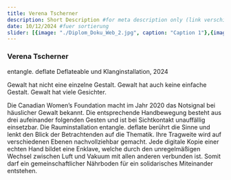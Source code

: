 ```yaml
---
title: Verena Tscherner 
description: Short Description #for meta description only (link verschicken etc. nicht auf der seite zu sehen)
date: 10/12/2024 #fuer sortierung
slider: [{image: "./Diplom_Doku_Web_2.jpg", caption: "Caption 1"},{image: "./Diplom_Doku_Web_4.jpg", caption: "Caption 1"},{image: "./Diplom_Doku_Web_8.jpg", caption: "Caption 1"}]
---
```


### Verena Tscherner 
entangle. deflate
Deflateable und Klanginstallation, 2024

Gewalt hat nicht eine einzelne Gestalt.
Gewalt hat auch keine einfache Gestalt.
Gewalt hat viele Gesichter.

Die Canadian Women’s Foundation macht im Jahr 2020 das Notsignal bei häuslicher Gewalt bekannt. Die entsprechende Handbewegung besteht aus drei aufeinander folgenden Gesten und ist bei Sichtkontakt unauffällig einsetzbar. Die Rauminstallation entangle. deflate berührt die Sinne und lenkt den Blick der Betrachtenden auf die Thematik. Ihre Tragweite wird auf verschiedenen Ebenen nachvollziehbar gemacht. Jede digitale Kopie einer echten Hand bildet eine Enklave, welche durch den unregelmäßigen Wechsel zwischen Luft und Vakuum mit allen anderen verbunden ist. Somit darf ein gemeinschaftlicher Nährboden für ein solidarisches Miteinander entstehen.

